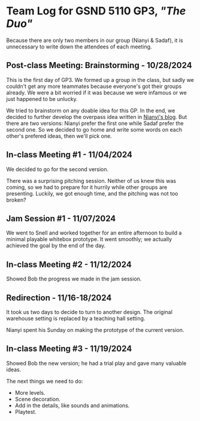# Team Log for GSND 5110 GP3, _"The Duo"_

Because there are only two members in our group (Nianyi & Sadaf), it is unnecessary to write down the attendees of each meeting.

## Post-class Meeting: Brainstorming - 10/28/2024

This is the first day of GP3.
We formed up a group in the class, but sadly we couldn't get any more teammates because everyone's got their groups already.
We were a bit worried if it was because we were infamous or we just happened to be unlucky.

We tried to brainstorm on any doable idea for this GP.
In the end, we decided to further develop the overpass idea written in [Nianyi's blog](http://wangnianyi2001.com/blog/the-art-of-game-design-book-note-1/).
But there are two versions: Nianyi prefer the first one while Sadaf prefer the second one.
So we decided to go home and write some words on each other's prefered ideas, then we'll pick one.

## In-class Meeting \#1 - 11/04/2024

We decided to go for the second version.

There was a surprising pitching session.
Neither of us knew this was coming, so we had to prepare for it hurrily while other groups are presenting.
Luckily, we got enough time, and the pitching was not too broken?

## Jam Session \#1 - 11/07/2024

We went to Snell and worked together for an entire afternoon to build a minimal playable whitebox prototype.
It went smoothly; we actually achieved the goal by the end of the day.

## In-class Meeting \#2 - 11/12/2024

Showed Bob the progress we made in the jam session.

## Redirection - 11/16-18/2024

It took us two days to decide to turn to another design.
The original warehouse setting is replaced by a teaching hall setting.

Nianyi spent his Sunday on making the prototype of the current version.

## In-class Meeting \#3 - 11/19/2024

Showed Bob the new version; he had a trial play and gave many valuable ideas.

The next things we need to do:

- More levels.
- Scene decoration.
- Add in the details, like sounds and animations.
- Playtest.